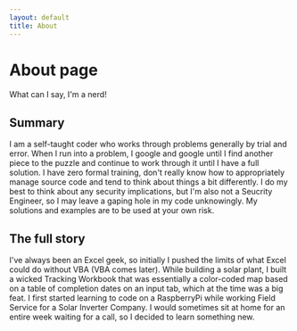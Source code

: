 ```yaml
---
layout: default
title: About
---
```

# About page

What can I say, I'm a nerd!

## Summary

I am a self-taught coder who works through problems generally by trial and error. When I run into a problem, I google and google until I find another piece to the puzzle and continue to work through it until I have a full solution. I have zero formal training, don't really know how to appropriately manage source code and tend to think about things a bit differently. I do my best to think about any security implications, but I'm also not a Seucrity Engineer, so I may leave a gaping hole in my code unknowingly. My solutions and examples are to be used at your own risk.

## The full story

I've always been an Excel geek, so initially I pushed the limits of what Excel could do without VBA (VBA comes later). While building a solar plant, I built a wicked Tracking Workbook that was essentially a color-coded map based on a table of completion dates on an input tab, which at the time was a big feat. I first started learning to code on a RaspberryPi while working Field Service for a Solar Inverter Company. I would sometimes sit at home for an entire week waiting for a call, so I decided to learn something new.
